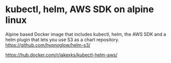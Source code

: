 # kubectl, helm, AWS SDK on alpine linux

Alpine based Docker image that includes kubectl, helm, the AWS SDK and
a helm plugin that lets you use S3 as a chart repository.
https://github.com/hypnoglow/helm-s3/

https://hub.docker.com/r/jakexks/kubectl-helm-aws/

